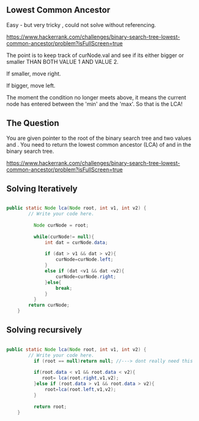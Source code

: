 ## Lowest Common Ancestor

Easy - but very tricky , could not solve without referencing.

https://www.hackerrank.com/challenges/binary-search-tree-lowest-common-ancestor/problem?isFullScreen=true

The point is to keep track of curNode.val and see if its either bigger or smaller THAN BOTH VALUE 1 AND VALUE 2.

If smaller, move right.

If bigger, move left.

The moment the condition no longer meets above, it means the current node has entered between the 'min' and the 'max'. So that is the LCA!

## The Question

You are given pointer to the root of the binary search tree and two values  and . You need to return the lowest common ancestor (LCA) of  and  in the binary search tree.

https://www.hackerrank.com/challenges/binary-search-tree-lowest-common-ancestor/problem?isFullScreen=true


## Solving Iteratively

```java

public static Node lca(Node root, int v1, int v2) {
      	// Write your code here.
          
          Node curNode = root;
          
          while(curNode!= null){
              int dat = curNode.data;
              
              if (dat > v1 && dat > v2){
                  curNode=curNode.left;
              }
              else if (dat <v1 && dat <v2){
                  curNode=curNode.right;
              }else{
                  break;
              }
          }
        return curNode;
    }
```

## Solving recursively

```java

public static Node lca(Node root, int v1, int v2) {
      	// Write your code here.
          if (root == null)return null; //---> dont really need this 
          
          if(root.data < v1 && root.data < v2){
             root= lca(root.right,v1,v2);
          }else if (root.data > v1 && root.data > v2){
              root=lca(root.left,v1,v2);
          }
          
          return root;
    }
```



